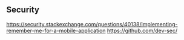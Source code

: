 ## Security

https://security.stackexchange.com/questions/40138/implementing-remember-me-for-a-mobile-application
https://github.com/dev-sec/
